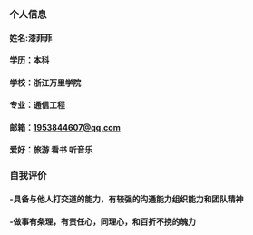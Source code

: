 ### 个人信息
#### 姓名:漆菲菲
#### 学历：本科
#### 学校：浙江万里学院
#### 专业：通信工程
#### 邮箱：1953844607@qq.com
#### 爱好：旅游 看书 听音乐
### 自我评价
#### -具备与他人打交道的能力，有较强的沟通能力组织能力和团队精神
#### -做事有条理，有责任心，同理心，和百折不挠的魄力
